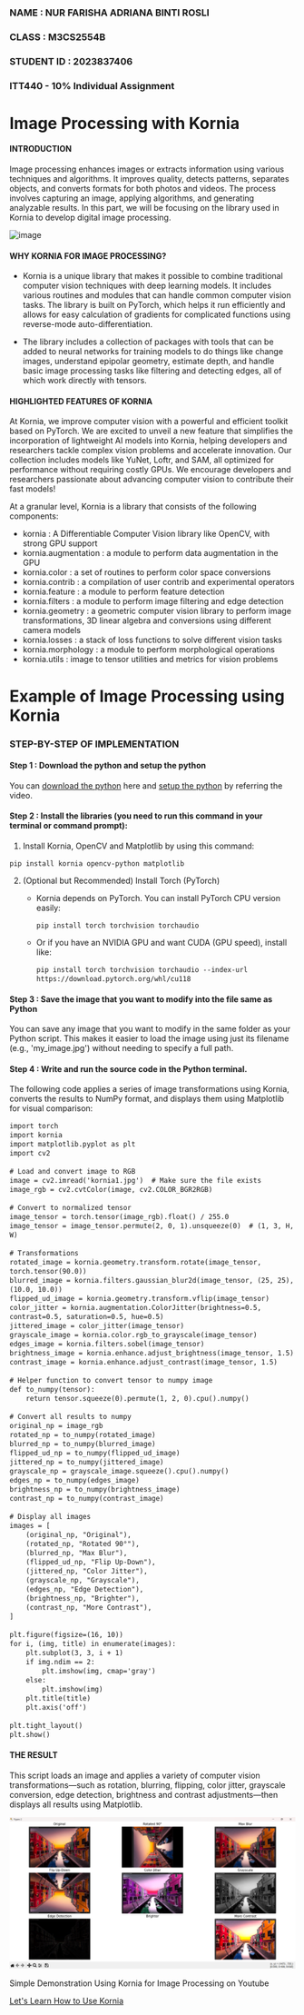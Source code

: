 ### NAME : NUR FARISHA ADRIANA BINTI ROSLI 
### CLASS : M3CS2554B
### STUDENT ID : 2023837406
### ITT440 - 10% Individual Assignment

# Image Processing with Kornia

#### INTRODUCTION 

Image processing enhances images or extracts information using various techniques and algorithms. It improves quality, detects patterns, separates objects, and converts formats for both photos and videos. The process involves capturing an image, applying algorithms, and generating analyzable results. In this part, we will be focusing on the library used in Kornia to develop digital image processing.

![image](https://github.com/user-attachments/assets/23b65d39-55cb-41e8-a976-6e4e34a9eab2)


#### WHY KORNIA FOR IMAGE PROCESSING?

- Kornia is a unique library that makes it possible to combine traditional computer vision techniques with deep learning models. It includes various routines and modules that can handle common computer vision tasks. The library is built on PyTorch, which helps it run efficiently and allows for easy calculation of gradients for complicated functions using reverse-mode auto-differentiation.

- The library includes a collection of packages with tools that can be added to neural networks for training models to do things like change images, understand epipolar geometry, estimate depth, and handle basic image processing tasks like filtering and detecting edges, all of which work directly with tensors.

#### HIGHLIGHTED FEATURES OF KORNIA

At Kornia, we improve computer vision with a powerful and efficient toolkit based on PyTorch. We are excited to unveil a new feature that simplifies the incorporation of lightweight AI models into Kornia, helping developers and researchers tackle complex vision problems and accelerate innovation. Our collection includes models like YuNet, Loftr, and SAM, all optimized for performance without requiring costly GPUs. We encourage developers and researchers passionate about advancing computer vision to contribute their fast models!

At a granular level, Kornia is a library that consists of the following components:

- kornia : A Differentiable Computer Vision library like OpenCV, with strong GPU support
- kornia.augmentation : a module to perform data augmentation in the GPU
- kornia.color : a set of routines to perform color space conversions
- kornia.contrib : a compilation of user contrib and experimental operators
- kornia.feature : a module to perform feature detection
- kornia.filters : a module to perform image filtering and edge detection
- kornia.geometry : a geometric computer vision library to perform image transformations, 3D linear algebra and conversions using different camera models
- kornia.losses : a stack of loss functions to solve different vision tasks
- kornia.morphology : a module to perform morphological operations
- kornia.utils : image to tensor utilities and metrics for vision problems

# Example of Image Processing using Kornia

### STEP-BY-STEP OF IMPLEMENTATION

#### Step 1 : Download the python and setup the python

You can [download the python](https://www.python.org/downloads/) here and [setup the python](https://youtu.be/C3bOxcILGu4?feature=shared) by referring the video.

#### Step 2 : Install the libraries (you need to run this command in your terminal or command prompt):

1. Install Kornia, OpenCV and Matplotlib by using this command:
```
pip install kornia opencv-python matplotlib 
```

2. (Optional but Recommended) Install Torch (PyTorch)
   
   - Kornia depends on PyTorch. You can install PyTorch CPU version easily:
     
     ```
     pip install torch torchvision torchaudio
     ```
   - Or if you have an NVIDIA GPU and want CUDA (GPU speed), install like:
     
     ```
     pip install torch torchvision torchaudio --index-url https://download.pytorch.org/whl/cu118
     ```

#### Step 3 : Save the image that you want to modify into the file same as Python

You can save any image that you want to modify in the same folder as your Python script. This makes it easier to load the image using just its filename (e.g., 'my_image.jpg') without needing to specify a full path. 

#### Step 4 : Write and run the source code in the Python terminal.

The following code applies a series of image transformations using Kornia, converts the results to NumPy format, and displays them using Matplotlib for visual comparison:

```
import torch
import kornia
import matplotlib.pyplot as plt
import cv2

# Load and convert image to RGB
image = cv2.imread('kornia1.jpg')  # Make sure the file exists
image_rgb = cv2.cvtColor(image, cv2.COLOR_BGR2RGB)

# Convert to normalized tensor
image_tensor = torch.tensor(image_rgb).float() / 255.0
image_tensor = image_tensor.permute(2, 0, 1).unsqueeze(0)  # (1, 3, H, W)

# Transformations
rotated_image = kornia.geometry.transform.rotate(image_tensor, torch.tensor(90.0))
blurred_image = kornia.filters.gaussian_blur2d(image_tensor, (25, 25), (10.0, 10.0))
flipped_ud_image = kornia.geometry.transform.vflip(image_tensor)
color_jitter = kornia.augmentation.ColorJitter(brightness=0.5, contrast=0.5, saturation=0.5, hue=0.5)
jittered_image = color_jitter(image_tensor)
grayscale_image = kornia.color.rgb_to_grayscale(image_tensor)
edges_image = kornia.filters.sobel(image_tensor)
brightness_image = kornia.enhance.adjust_brightness(image_tensor, 1.5)
contrast_image = kornia.enhance.adjust_contrast(image_tensor, 1.5)

# Helper function to convert tensor to numpy image
def to_numpy(tensor):
    return tensor.squeeze(0).permute(1, 2, 0).cpu().numpy()

# Convert all results to numpy
original_np = image_rgb
rotated_np = to_numpy(rotated_image)
blurred_np = to_numpy(blurred_image)
flipped_ud_np = to_numpy(flipped_ud_image)
jittered_np = to_numpy(jittered_image)
grayscale_np = grayscale_image.squeeze().cpu().numpy()
edges_np = to_numpy(edges_image)
brightness_np = to_numpy(brightness_image)
contrast_np = to_numpy(contrast_image)

# Display all images
images = [
    (original_np, "Original"),
    (rotated_np, "Rotated 90°"),
    (blurred_np, "Max Blur"),
    (flipped_ud_np, "Flip Up-Down"),
    (jittered_np, "Color Jitter"),
    (grayscale_np, "Grayscale"),
    (edges_np, "Edge Detection"),
    (brightness_np, "Brighter"),
    (contrast_np, "More Contrast"),
]

plt.figure(figsize=(16, 10))
for i, (img, title) in enumerate(images):
    plt.subplot(3, 3, i + 1)
    if img.ndim == 2:
        plt.imshow(img, cmap='gray')
    else:
        plt.imshow(img)
    plt.title(title)
    plt.axis('off')

plt.tight_layout()
plt.show()
```

#### THE RESULT

This script loads an image and applies a variety of computer vision transformations—such as rotation, blurring, flipping, color jitter, grayscale conversion, edge detection, brightness and contrast adjustments—then displays all results using Matplotlib.

![image](https://github.com/addff/2503-ITT440/blob/main/10%25%20Individual%20Assignment/M3CS2554B/NUR%20FARISHA%20ADRIANA%20BINTI%20ROSLI/Image%20Processing%20of%20%20Kornia.png)


Simple Demonstration Using Kornia for Image Processing on Youtube

[Let's Learn How to Use Kornia](https://youtu.be/x6MLgoBsRVY?si=-qhGe9CQCuU68C9W)




